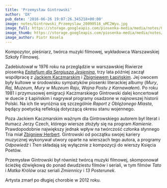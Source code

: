 ```yaml
---
title: 'Przemysław Gintrowski'
author: 'DX'
pub_date: '2016-06-26 19:07:26.345218+00:00'
image: notes/Gintrowski_Przemyslaw_20090516_uMC2Wyu.jpg
image_full: https://storage.googleapis.com/piosenka-media/media/notes/Gintrowski_Przemyslaw_20090516_uMC2Wyu.jpg
image_thumb: https://storage.googleapis.com/piosenka-media/media/notes/Gintrowski_Przemyslaw_20090516_uMC2Wyu.jpg.0x300_q85_upscale.jpg
image_author: Piotr Kosela
---
```


Kompozytor, pieśniarz, twórca muzyki filmowej, wykładowca Warszawskiej Szkoły Filmowej.

Zadebiutował w 1976 roku na przeglądzie w warszawskiej Riwierze piosenką [_Epitafium dla Sergiusza Jesienina_](http://www.piosenkaztekstem.pl/opracowanie/trio\-kaczmarski\-gintrowski\-lapinski\-epitafium\-dla\-sergiusza\-jesienina/), trzy lata później zaczął współpracę z [Jackiem Kaczmarskim](http://www.piosenkaztekstem.pl/spiewnik/jacek\-kaczmarski/) i [Zbigniewem Łapińskim](http://www.piosenkaztekstem.pl/spiewnik/zbigniew\-lapinski/). Jej owocem były kultowe w środowisku sympatyków piosenki literackiej albumy \(_Mury_, _Raj_, _Muzeum_, _Mury w Muzeum Raju_, _Wojna Postu z Karnawałem_\). Po roku 1981 i przymusowej emigracji Kaczmarskiego Gintrowski dalej koncertował w duecie z Łapińskim i nagrywał programy osadzone w najnowszej historii Polski. Na ich tle wyróżnia się szczególnie _Raport z Oblężonego Miasta_, będący poetycką refleksją dotyczącą okresu stanu wojennego.

Poza Jackiem Kaczmarskim ważnym dla Gintrowskiego autorem był literat i tłumacz Jerzy Czech, którego wiersze złożyły się na program _Kamienie_. Prawdopodobnie największy jednak wpływ na twórczość członka słynnego Tria miał [Zbigniew Herbert](http://www.piosenkaztekstem.pl/spiewnik/zbigniew\-herbert/). Gintrowski od początku swojej kariery muzycznej wykonywał utwory oparte na wierszach tego autora, a programy _Odpowiedź_ i _Tren_ składają się wyłącznie z kompozycji do wierszy Księcia Poetów.

Przemysław Gintrowski był również twórcą muzyki filmowej, skomponował ścieżkę dźwiękową do ponad dwudziestu filmów i seriali, w tym filmów _Tato_ i _Matka Królów_ oraz seriali _Zmiennicy_ i _13 Posterunek_.

Artysta zmarł po długiej chorobie w 2012 roku.